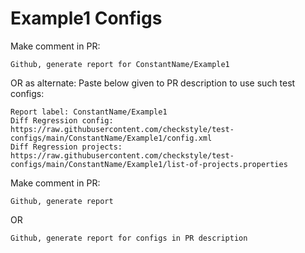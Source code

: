 # Example1 Configs
Make comment in PR:
```
Github, generate report for ConstantName/Example1
```
OR as alternate:
Paste below given to PR description to use such test configs:
```
Report label: ConstantName/Example1
Diff Regression config: https://raw.githubusercontent.com/checkstyle/test-configs/main/ConstantName/Example1/config.xml
Diff Regression projects: https://raw.githubusercontent.com/checkstyle/test-configs/main/ConstantName/Example1/list-of-projects.properties
```
Make comment in PR:
```
Github, generate report
```
OR
```
Github, generate report for configs in PR description
```
